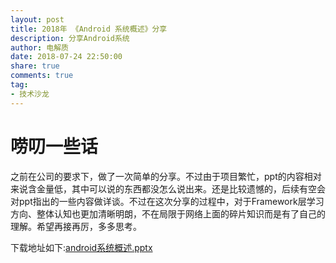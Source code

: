```yaml
---
layout: post
title: 2018年 《Android 系统概述》分享
description: 分享Android系统
author: 电解质
date: 2018-07-24 22:50:00
share: true
comments: true
tag: 
- 技术沙龙
---
```

# 唠叨一些话
之前在公司的要求下，做了一次简单的分享。不过由于项目繁忙，ppt的内容相对来说含金量低，其中可以说的东西都没怎么说出来。还是比较遗憾的，后续有空会对ppt指出的一些内容做详谈。不过在这次分享的过程中，对于Framework层学习方向、整体认知也更加清晰明朗，不在局限于网络上面的碎片知识而是有了自己的理解。希望再接再厉，多多思考。

下载地址如下:[android系统概述.pptx]({{site.baseurl}}/asset/shared/android系统概述.pptx)